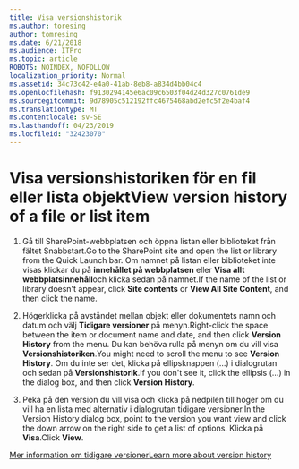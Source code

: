 ```yaml
---
title: Visa versionshistorik
ms.author: toresing
author: tomresing
ms.date: 6/21/2018
ms.audience: ITPro
ms.topic: article
ROBOTS: NOINDEX, NOFOLLOW
localization_priority: Normal
ms.assetid: 34c73c42-e4a0-41ab-8eb8-a834d4bb04c4
ms.openlocfilehash: f9130294145e6ac09c6503f04d24d327c0761de9
ms.sourcegitcommit: 9d78905c512192ffc4675468abd2efc5f2e4baf4
ms.translationtype: MT
ms.contentlocale: sv-SE
ms.lasthandoff: 04/23/2019
ms.locfileid: "32423070"
---
```

# <a name="view-version-history-of-a-file-or-list-item"></a><span data-ttu-id="a43c1-102">Visa versionshistoriken för en fil eller lista objekt</span><span class="sxs-lookup"><span data-stu-id="a43c1-102">View version history of a file or list item</span></span>

1. <span data-ttu-id="a43c1-103">Gå till SharePoint-webbplatsen och öppna listan eller biblioteket från fältet Snabbstart.</span><span class="sxs-lookup"><span data-stu-id="a43c1-103">Go to the SharePoint site and open the list or library from the Quick Launch bar.</span></span> <span data-ttu-id="a43c1-104">Om namnet på listan eller biblioteket inte visas klickar du på **innehållet på webbplatsen** eller **Visa allt webbplatsinnehåll**och klicka sedan på namnet.</span><span class="sxs-lookup"><span data-stu-id="a43c1-104">If the name of the list or library doesn't appear, click **Site contents** or **View All Site Content**, and then click the name.</span></span>
    
2. <span data-ttu-id="a43c1-105">Högerklicka på avståndet mellan objekt eller dokumentets namn och datum och välj **Tidigare versioner** på menyn.</span><span class="sxs-lookup"><span data-stu-id="a43c1-105">Right-click the space between the item or document name and date, and then click **Version History** from the menu.</span></span> <span data-ttu-id="a43c1-106">Du kan behöva rulla på menyn om du vill visa **Versionshistoriken**.</span><span class="sxs-lookup"><span data-stu-id="a43c1-106">You might need to scroll the menu to see **Version History**.</span></span> <span data-ttu-id="a43c1-107">Om du inte ser det, klicka på ellipsknappen (...) i dialogrutan och sedan på **Versionshistorik**.</span><span class="sxs-lookup"><span data-stu-id="a43c1-107">If you don't see it, click the ellipsis (...) in the dialog box, and then click **Version History**.</span></span>
    
3. <span data-ttu-id="a43c1-108">Peka på den version du vill visa och klicka på nedpilen till höger om du vill ha en lista med alternativ i dialogrutan tidigare versioner.</span><span class="sxs-lookup"><span data-stu-id="a43c1-108">In the Version History dialog box, point to the version you want view and click the down arrow on the right side to get a list of options.</span></span> <span data-ttu-id="a43c1-109">Klicka på **Visa**.</span><span class="sxs-lookup"><span data-stu-id="a43c1-109">Click **View**.</span></span>
    
[<span data-ttu-id="a43c1-110">Mer information om tidigare versioner</span><span class="sxs-lookup"><span data-stu-id="a43c1-110">Learn more about version history</span></span>](https://go.microsoft.com/fwlink/?linkid=875709)
  

